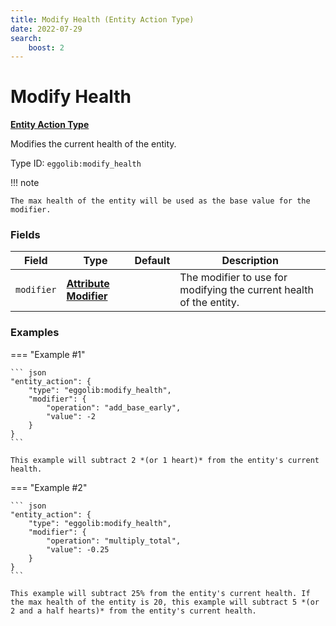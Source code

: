 ```yaml
---
title: Modify Health (Entity Action Type)
date: 2022-07-29
search:
    boost: 2
---
```


#   Modify Health

[**Entity Action Type**][1]

Modifies the current health of the entity.

Type ID: `eggolib:modify_health`


!!! note

    The max health of the entity will be used as the base value for the modifier.


### Fields

Field | Type | Default | Description
------|------|---------|------------
`modifier` | [**Attribute Modifier**][2] | | The modifier to use for modifying the current health of the entity.


### Examples

=== "Example #1"

    ``` json
    "entity_action": {
        "type": "eggolib:modify_health",
        "modifier": {
            "operation": "add_base_early",
            "value": -2
        }
    }
    ```

    This example will subtract 2 *(or 1 heart)* from the entity's current health.


=== "Example #2"

    ``` json
    "entity_action": {
        "type": "eggolib:modify_health",
        "modifier": {
            "operation": "multiply_total",
            "value": -0.25
        }
    }
    ```

    This example will subtract 25% from the entity's current health. If the max health of the entity is 20, this example will subtract 5 *(or 2 and a half hearts)* from the entity's current health.



[1]: ../entity_action_types.md
[2]: https://origins.readthedocs.io/en/latest/types/data_types/attribute_modifier
